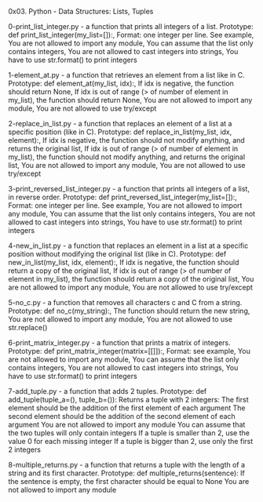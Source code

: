 0x03. Python - Data Structures: Lists, Tuples

0-print_list_integer.py - a function that prints all integers of a list.
	Prototype: def print_list_integer(my_list=[]):, Format: one integer per line. See example,
	You are not allowed to import any module, You can assume that the list only contains integers,
	You are not allowed to cast integers into strings, You have to use str.format() to print integers

1-element_at.py - a function that retrieves an element from a list like in C.
	Prototype: def element_at(my_list, idx):, If idx is negative, the function should return None, 
	If idx is out of range (> of number of element in my_list), the function should return None,
	You are not allowed to import any module, You are not allowed to use try/except

2-replace_in_list.py - a function that replaces an element of a list at a specific position (like in C).
	Prototype: def replace_in_list(my_list, idx, element):, If idx is negative, 
	the function should not modify anything, and returns the original list, 
	If idx is out of range (> of number of element in my_list),
	the function should not modify anything, and returns the original list, 
	You are not allowed to import any module, You are not allowed to use try/except

3-print_reversed_list_integer.py - a function that prints all integers of a list, in reverse order.
	Prototype: def print_reversed_list_integer(my_list=[]):, Format: one integer per line. See example,
	You are not allowed to import any module, You can assume that the list only contains integers,
	You are not allowed to cast integers into strings, You have to use str.format() to print integers

4-new_in_list.py - a function that replaces an element in a list at a specific position without modifying the original list (like in C).
	Prototype: def new_in_list(my_list, idx, element):, If idx is negative, the function should return a copy of the original list,
	If idx is out of range (> of number of element in my_list), the function should return a copy of the original list,
	You are not allowed to import any module, You are not allowed to use try/except

5-no_c.py - a function that removes all characters c and C from a string.
	Prototype: def no_c(my_string):, The function should return the new string,
	You are not allowed to import any module, You are not allowed to use str.replace()

6-print_matrix_integer.py - a function that prints a matrix of integers.
	Prototype: def print_matrix_integer(matrix=[[]]):, Format: see example,
	You are not allowed to import any module, You can assume that the list only contains integers,
	You are not allowed to cast integers into strings, You have to use str.format() to print integers

7-add_tuple.py - a function that adds 2 tuples.
	Prototype: def add_tuple(tuple_a=(), tuple_b=()):
	Returns a tuple with 2 integers:
		The first element should be the addition of the first element of each argument
		The second element should be the addition of the second element of each argument
	You are not allowed to import any module
	You can assume that the two tuples will only contain integers
	If a tuple is smaller than 2, use the value 0 for each missing integer
	If a tuple is bigger than 2, use only the first 2 integers

8-multiple_returns.py - a function that returns a tuple with the length of a string and its first character.
	Prototype: def multiple_returns(sentence):
	If the sentence is empty, the first character should be equal to None
	You are not allowed to import any module
